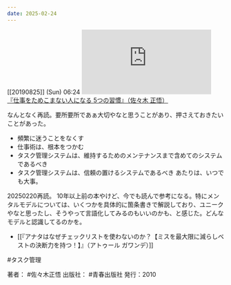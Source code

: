 ```yaml
---
date: 2025-02-24
---
```


[[20190825]] (Sun) 06:24
[![](https://gyazo.com/97e8d81e459823d44efb139c5086562b.img)](http://amzn.to/2ZgLviF)
[『仕事をためこまない人になる 5つの習慣』（佐々木 正悟）](https://amzn.to/2ZgLviF)

なんとなく再読。要所要所であぁ大切やなと思うことがあり、押さえておきたいことがあった。
- 頻繁に迷うことをなくす
- 仕事術は、根本をつかむ
- タスク管理システムは、維持するためのメンテナンスまで含めてのシステムであるべき
- タスク管理システムは、信頼の置けるシステムであるべき
あたりは、いつでも大事。

20250220再読。
10年以上前の本やけど、今でも読んで参考になる。特にメンタルモデルについては、いくつかを具体的に箇条書きで解説しており、ユニークやなと思ったし、そうやって言語化してみるのもいいのかも、と感じた。どんなモデルと認識してるのかを。

- [[『アナタはなぜチェックリストを使わないのか？【ミスを最大限に減らしベストの決断力を持つ！】』（アトゥール ガワンデ）]]

#タスク管理

著者： #佐々木正悟
出版社： #青春出版社
発行：2010

